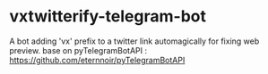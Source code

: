 # vxtwitterify-telegram-bot

A bot adding 'vx' prefix to a twitter link automagically for fixing web preview. 
base on pyTelegramBotAPI : https://github.com/eternnoir/pyTelegramBotAPI
